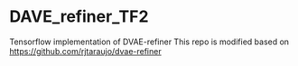 # DAVE_refiner_TF2
Tensorflow implementation of DVAE-refiner
This repo is modified based on https://github.com/rjtaraujo/dvae-refiner
